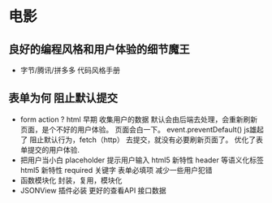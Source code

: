 # 电影

## 良好的编程风格和用户体验的细节魔王
   - 字节/腾讯/拼多多 代码风格手册

## 表单为何 阻止默认提交
- form action ?
  html 早期 收集用户的数据 默认会由后端去处理，会重新刷新页面，是个不好的用户体验。
  页面会白一下。
  event.preventDefault() js雄起了 阻止默认行为，fetch（http） 去提交，就没有必要刷新页面了。
  优化了表单提交的用户体验.
- 把用户当小白
  placeholder 提示用户输入 html5 新特性
  header 等语义化标签 html5 新特性
  required 关键字 表单必填项 减少一些用户犯错 
- 函数模块化 
  封装，复用，模块化 
- JSONView 插件必装 更好的查看API 接口数据